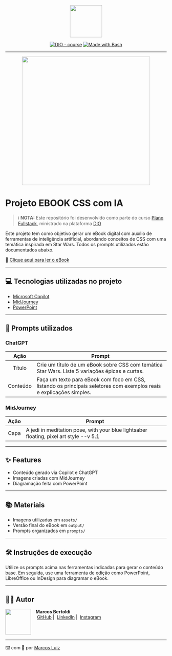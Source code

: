 <p align="center">
    <img width="100" src=".github/assets/banner.png">
</p>

<p align="center">
<a href="https://dio.me/"><img src="https://img.shields.io/badge/DIO-Course-28DA77?logo=youtube" alt="DIO - course"></a>
<a href="https://www.gnu.org/software/bash/" title="Go to Bash homepage"><img src="https://img.shields.io/badge/Prompt-Project-blue?logo=gnu-bash&logoColor=white" alt="Made with Bash"></a>
</p>

-------

<p align="center">
<img 
    src="./assets/cover.png"
    width="400"  
/>
</p>

# Projeto EBOOK CSS com IA

> ℹ️ **NOTA:** Este repositório foi desenvolvido como parte do curso [Plano Fullstack](https://github.com/Cempressa/Plano-Fullstack), ministrado na plataforma [DIO](https://dio.me)

Este projeto tem como objetivo gerar um eBook digital com auxílio de ferramentas de inteligência artificial, abordando conceitos de CSS com uma temática inspirada em Star Wars. Todos os prompts utilizados estão documentados abaixo.

📕 [Clique aqui para ler o eBook](./output/ebook-css-jedi.pdf)

---

## 💻 Tecnologias utilizadas no projeto

- [Microsoft Copilot](https://copilot.microsoft.com)
- [MidJourney](https://www.midjourney.com/app/)
- [PowerPoint](https://www.microsoft.com/pt-br/microsoft-365/powerpoint)

---

## 🧠 Prompts utilizados

### ChatGPT

|   Ação   | Prompt |
| :------: | ------ |
| Título   | Crie um título de um eBook sobre CSS com temática Star Wars. Liste 5 variações épicas e curtas. |
| Conteúdo | Faça um texto para eBook com foco em CSS, listando os principais seletores com exemplos reais e explicações simples. |

### MidJourney

| Ação  | Prompt |
| :---: | ------ |
| Capa  | A jedi in meditation pose, with your blue lightsaber floating, pixel art style --v 5.1 |

---

## ✨ Features

- Conteúdo gerado via Copilot e ChatGPT
- Imagens criadas com MidJourney
- Diagramação feita com PowerPoint

---

## 📚 Materiais

- Imagens utilizadas em `assets/`
- Versão final do eBook em `output/`
- Prompts organizados em `prompts/`

---

## 🛠️ Instruções de execução

Utilize os prompts acima nas ferramentas indicadas para gerar o conteúdo base. Em seguida, use uma ferramenta de edição como PowerPoint, LibreOffice ou InDesign para diagramar o eBook.

---

## 👨‍💻 Autor

<p>
    <img 
      align="left" 
      width="80" 
      src="./assets/marcos.png"
    />
    <p>&nbsp;&nbsp;&nbsp;<strong>Marcos Bertoldi</strong><br>
    &nbsp;&nbsp;&nbsp;
    <a href="https://github.com/Cempressa">GitHub</a>&nbsp;|&nbsp;
    <a href="https://www.linkedin.com/in/seu-perfil">LinkedIn</a>&nbsp;|&nbsp;
    <a href="https://www.instagram.com/seu-perfil">Instagram</a>
    </p>
</p>

<br/><br/>

---

⌨️ com 💜 por [Marcos Luiz](https://github.com/Cempressa)
